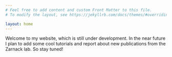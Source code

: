 ```yaml
---
# Feel free to add content and custom Front Matter to this file.
# To modify the layout, see https://jekyllrb.com/docs/themes/#overriding-theme-defaults

layout: home
---
```


Welcome to my website, which is still under development. In the near future
I plan to add some cool tutorials and report about new publications from the
Zarnack lab. So stay tuned!